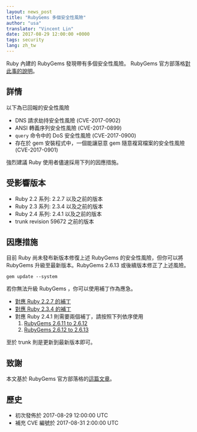 ```yaml
---
layout: news_post
title: "RubyGems 多個安全性風險"
author: "usa"
translator: "Vincent Lin"
date: 2017-08-29 12:00:00 +0000
tags: security
lang: zh_tw
---
```


Ruby 內建的 RubyGems 發現帶有多個安全性風險。 RubyGems 官方部落格[對此事的說明](http://blog.rubygems.org/2017/08/27/2.6.13-released.html)。

## 詳情

以下為已回報的安全性風險

* DNS 請求劫持安全性風險 (CVE-2017-0902)
* ANSI 轉義序列安全性風險 (CVE-2017-0899)
* `query` 命令中的 DoS 安全性風險 (CVE-2017-0900)
* 存在於 gem 安裝程式中，一個能讓惡意 gem 隨意複寫檔案的安全性風險 (CVE-2017-0901)

強烈建議 Ruby 使用者儘速採用下列的因應措施。

## 受影響版本

* Ruby 2.2 系列: 2.2.7 以及之前的版本
* Ruby 2.3 系列: 2.3.4 以及之前的版本
* Ruby 2.4 系列: 2.4.1 以及之前的版本
* trunk revision 59672 之前的版本

## 因應措施

目前 Ruby 尚未發布新版本修復上述 RubyGems 的安全性風險，但你可以將 RubyGems 升級至最新版本。RubyGems 2.6.13 或後續版本修正了上述風險。

```
gem update --system
```

若你無法升級 RubyGems ，你可以使用補丁作為應急。

* [對應 Ruby 2.2.7 的補丁](https://bugs.ruby-lang.org/attachments/download/6690/rubygems-2613-ruby22.patch)
* [對應 Ruby 2.3.4 的補丁](https://bugs.ruby-lang.org/attachments/download/6691/rubygems-2613-ruby23.patch)
* 對應 Ruby 2.4.1 則需要兩個補丁，請按照下列依序使用
  1. [RubyGems 2.6.11 to 2.6.12](https://bugs.ruby-lang.org/attachments/download/6692/rubygems-2612-ruby24.patch)
  2. [RubyGems 2.6.12 to 2.6.13](https://bugs.ruby-lang.org/attachments/download/6693/rubygems-2613-ruby24.patch)

至於 trunk 則是更新到最新版本即可。

## 致謝

本文基於 RubyGems 官方部落格的[這篇文章](http://blog.rubygems.org/2017/08/27/2.6.13-released.html)。

## 歷史

* 初次發佈於 2017-08-29 12:00:00 UTC
* 補充 CVE 編號於 2017-08-31 2:00:00 UTC
